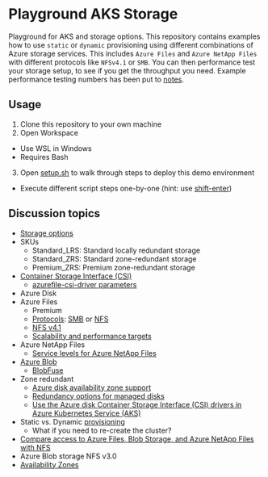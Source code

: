 # Playground AKS Storage

Playground for AKS and storage options.
This repository contains examples how to use `static` or `dynamic` provisioning
using different combinations of Azure storage services.
This includes `Azure Files` and `Azure NetApp Files`
with different protocols like `NFSv4.1` or `SMB`.
You can then performance test your storage setup, to see
if you get the throughput you need.
Example performance testing numbers has been put to [notes](notes.md).

## Usage

1. Clone this repository to your own machine
2. Open Workspace
  - Use WSL in Windows
  - Requires Bash
3. Open [setup.sh](setup.sh) to walk through steps to deploy this demo environment
  - Execute different script steps one-by-one (hint: use [shift-enter](https://github.com/JanneMattila/some-questions-and-some-answers/blob/master/q%26a/vs_code.md#automation-tip-shift-enter))

## Discussion topics

- [Storage options](https://docs.microsoft.com/en-us/azure/aks/concepts-storage)
- SKUs
  - Standard_LRS: Standard locally redundant storage
  - Standard_ZRS: Standard zone-redundant storage
  - Premium_ZRS: Premium zone-redundant storage
- [Container Storage Interface (CSI)](https://docs.microsoft.com/en-us/azure/aks/csi-storage-drivers)
  - [azurefile-csi-driver parameters](https://github.com/kubernetes-sigs/azurefile-csi-driver/blob/master/docs/driver-parameters.md)
- Azure Disk
- Azure Files
  - Premium
  - [Protocols](https://docs.microsoft.com/en-us/azure/storage/files/storage-files-planning#available-protocols): [SMB](https://docs.microsoft.com/en-us/azure/storage/files/files-smb-protocol) or [NFS](https://docs.microsoft.com/en-us/azure/storage/files/files-nfs-protocol)
  - [NFS v4.1](https://docs.microsoft.com/en-us/azure/aks/azure-files-csi#nfs-file-shares)
  - [Scalability and performance targets](https://docs.microsoft.com/en-us/azure/storage/files/storage-files-scale-targets)
- Azure NetApp Files
  - [Service levels for Azure NetApp Files](https://docs.microsoft.com/en-us/azure/azure-netapp-files/azure-netapp-files-service-levels)
- [Azure Blob](https://github.com/kubernetes-sigs/blob-csi-driver)
  - [BlobFuse](https://github.com/Azure/azure-storage-fuse)
- Zone redundant
  - [Azure disk availability zone support](https://docs.microsoft.com/en-us/azure/aks/availability-zones#azure-disk-availability-zone-support)
  - [Redundancy options for managed disks](https://docs.microsoft.com/en-us/azure/virtual-machines/disks-redundancy)
  - [Use the Azure disk Container Storage Interface (CSI) drivers in Azure Kubernetes Service (AKS)](https://docs.microsoft.com/en-us/azure/aks/azure-disk-csi)
- Static vs. Dynamic [provisioning](https://kubernetes.io/docs/concepts/storage/persistent-volumes/#provisioning)
  - What if you need to re-create the cluster?
- [Compare access to Azure Files, Blob Storage, and Azure NetApp Files with NFS](https://docs.microsoft.com/en-us/azure/storage/common/nfs-comparison)
- Azure Blob storage NFS v3.0
- [Availability Zones](https://kubernetes-sigs.github.io/cloud-provider-azure/topics/availability-zones/)
